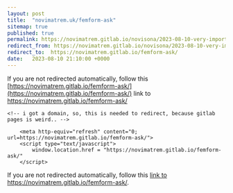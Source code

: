 ```yaml
---
layout: post
title:  "novimatrem.uk/femform-ask"
sitemap: true
published: true
permalink: https://novimatrem.gitlab.io/novisona/2023-08-10-very-important-please-read.html
redirect_from: https://novimatrem.gitlab.io/novisona/2023-08-10-very-important-please-read.html
redirect_to:  https://novimatrem.gitlab.io/femform-ask/
date:   2023-08-10 21:10:00 +0000
---
```

If you are not redirected automatically, follow this [https://novimatrem.gitlab.io/femform-ask/](https://novimatrem.gitlab.io/femform-ask/) link to https://novimatrem.gitlab.io/femform-ask/
<html lang="en">
<head>
	<meta charset="utf-8">
	<title>novimatrem.uk/femform-ask</title>
	 <link rel="canonical" href="https://novimatrem.gitlab.io/femform-ask/">
	<!--[if IE]>
		<script src="https://html5shiv.googlecode.com/svn/trunk/html5.js"></script>
	<![endif]-->
	
	<!-- i got a domain, so, this is needed to redirect, because gitlab pages is weird.. -->
<script type="text/javascript">
console.log("trying to redirect to new new")
if (window.location.hostname == 'novimatrem.gitlab.io') {
   window.location.replace("https://novimatrem.gitlab.io/femform-ask/"); 
}
</script>

<link rel="canonical" href="https://novimatrem.gitlab.io/femform-ask/">
<!-- /i got a domain, so, this is needed to redirect, because gitlab pages is weird.. -->

        <meta http-equiv="refresh" content="0; url=https://novimatrem.gitlab.io/femform-ask/">
        <script type="text/javascript">
            window.location.href = "https://novimatrem.gitlab.io/femform-ask/"
        </script>
        
</head>

<body>

If you are not redirected automatically, follow this <a href='https://novimatrem.gitlab.io/femform-ask/'>link to https://novimatrem.gitlab.io/femform-ask/</a>.

</body>
</html>

